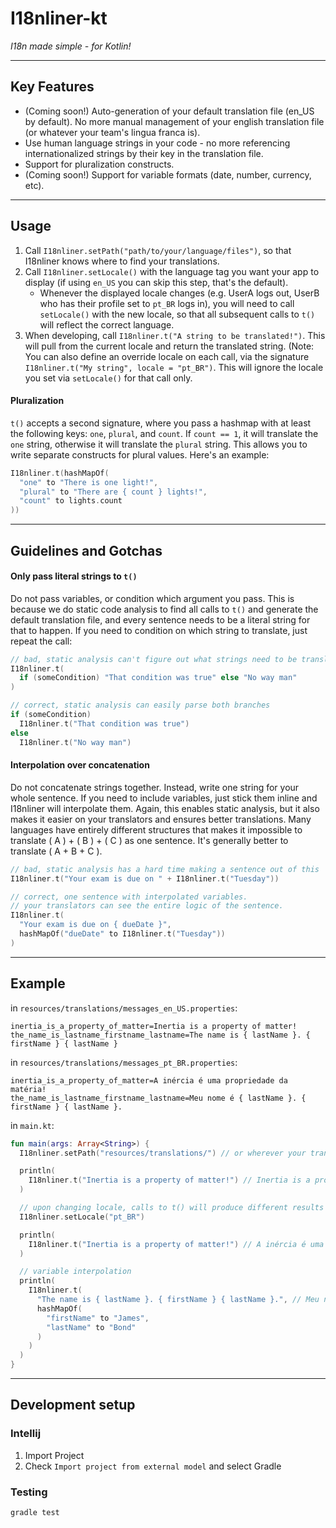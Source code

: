 # I18nliner-kt

_I18n made simple - for Kotlin!_

---

## Key Features
* (Coming soon!) Auto-generation of your default translation file (en_US by default).
No more manual management of your english translation file
(or whatever your team's lingua franca is).
* Use human language strings in your code - no more referencing
internationalized strings by their key in the translation file.
* Support for pluralization constructs.
* (Coming soon!) Support for variable formats (date, number, currency, etc).

---

## Usage
1. Call `I18nliner.setPath("path/to/your/language/files")`, so that I18nliner
knows where to find your translations.
2. Call `I18nliner.setLocale()` with the language tag you want your app to display
(if using `en_US` you can skip this step, that's the default).
    * Whenever the displayed locale changes (e.g. UserA logs out, UserB who has
    their profile set to `pt_BR` logs in),
    you will need to call `setLocale()` with the new locale, so that all
    subsequent calls to `t()` will reflect the correct language.
3. When developing, call `I18nliner.t("A string to be translated!")`.
This will pull from the current locale and return the translated string.
    (Note: You can also define an override locale on each call, via the signature
    `I18nliner.t("My string", locale = "pt_BR")`. This will ignore the locale you set
    via `setLocale()` for that call only.

#### Pluralization
`t()` accepts a second signature, where you pass a hashmap with at least the
following keys: `one`, `plural`, and `count`. If `count == 1`, it will translate the
`one` string, otherwise it will translate the `plural` string. This allows you to
write separate constructs for plural values. Here's an example:

```kotlin
I18nliner.t(hashMapOf(
  "one" to "There is one light!",
  "plural" to "There are { count } lights!",
  "count" to lights.count
))
```

---

## Guidelines and Gotchas

#### Only pass literal strings to `t()`
Do not pass variables, or condition which argument you pass.
This is because we do static code analysis to find all calls to `t()`
and generate the default translation file, and every sentence needs to be a
literal string for that to happen.
If you need to condition on which string to translate, just repeat the call:
```kotlin
// bad, static analysis can't figure out what strings need to be translated
I18nliner.t(
  if (someCondition) "That condition was true" else "No way man"
)
```

```kotlin
// correct, static analysis can easily parse both branches
if (someCondition)
  I18nliner.t("That condition was true")
else
  I18nliner.t("No way man")
```

#### Interpolation over concatenation
Do not concatenate strings together. Instead, write one string for your whole sentence.
If you need to include variables, just stick them inline and I18nliner will
interpolate them. Again, this enables static analysis, but it also makes it easier
on your translators and ensures better translations. Many languages have entirely
different structures that makes it impossible to translate ( A ) + ( B ) + ( C ) as
one sentence. It's generally better to translate ( A + B + C ).

```kotlin
// bad, static analysis has a hard time making a sentence out of this
I18nliner.t("Your exam is due on " + I18nliner.t("Tuesday"))
```

```kotlin
// correct, one sentence with interpolated variables.
// your translators can see the entire logic of the sentence.
I18nliner.t(
  "Your exam is due on { dueDate }",
  hashMapOf("dueDate" to I18nliner.t("Tuesday"))
)
```

---

## Example

in `resources/translations/messages_en_US.properties`:
```
inertia_is_a_property_of_matter=Inertia is a property of matter!
the_name_is_lastname_firstname_lastname=The name is { lastName }. { firstName } { lastName }
```

in `resources/translations/messages_pt_BR.properties`:
```
inertia_is_a_property_of_matter=A inércia é uma propriedade da matéria!
the_name_is_lastname_firstname_lastname=Meu nome é { lastName }. { firstName } { lastName }.
```

in `main.kt`:
```kotlin
fun main(args: Array<String>) {
  I18nliner.setPath("resources/translations/") // or wherever your translation files live

  println(
    I18nliner.t("Inertia is a property of matter!") // Inertia is a property of matter!
  )

  // upon changing locale, calls to t() will produce different results
  I18nliner.setLocale("pt_BR")

  println(
    I18nliner.t("Inertia is a property of matter!") // A inércia é uma propriedade da matéria!
  )

  // variable interpolation
  println(
    I18nliner.t(
      "The name is { lastName }. { firstName } { lastName }.", // Meu nome é Bond. James Bond.
      hashMapOf(
        "firstName" to "James",
        "lastName" to "Bond"
      )
    )
  )
}
```

---

## Development setup

### Intellij
1. Import Project
2. Check `Import project from external model` and select Gradle

### Testing
`gradle test`

